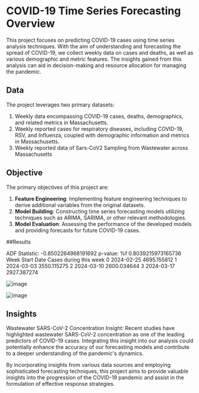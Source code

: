 # COVID-19 Time Series Forecasting Overview

This project focuses on predicting COVID-19 cases using time series analysis techniques. With the aim of understanding and forecasting the spread of COVID-19, we collect weekly data on cases and deaths, as well as various demographic and metric features. The insights gained from this analysis can aid in decision-making and resource allocation for managing the pandemic.

## Data

The project leverages two primary datasets:

1. Weekly data encompassing COVID-19 cases, deaths, demographics, and related metrics in Massachusetts.
2. Weekly reported cases for respiratory diseases, including COVID-19, RSV, and Influenza, coupled with demographic information and metrics in Massachusetts.
3. Weekly reported data of Sars-CoV2 Sampling from Wastewater across Massachusetts

## Objective

The primary objectives of this project are:

1. **Feature Engineering**: Implementing feature engineering techniques to derive additional variables from the original datasets.
2. **Model Building**: Constructing time series forecasting models utilizing techniques such as ARIMA, SARIMA, or other relevant methodologies.
3. **Model Evaluation**: Assessing the performance of the developed models and providing forecasts for future COVID-19 cases.

##Results


ADF Statistic:  -0.8502264968191692
p-value: %f 0.8039215973165736
  Week Start Date  Cases during this week
0      2024-02-25             4695.155812
1      2024-03-03             3550.115275
2      2024-03-10             2600.034644
3      2024-03-17             2927.387274

![image](https://github.com/OmkarS12/Time_Series_Forecasting_Covid19/assets/122317280/8ae49d68-22a7-45a7-b414-5c46b400a339)

![image](https://github.com/OmkarS12/Time_Series_Forecasting_Covid19/assets/122317280/b218215b-6950-42bb-aa80-85f5955b883c)

## Insights

Wastewater SARS-CoV-2 Concentration Insight: Recent studies have highlighted wastewater SARS-CoV-2 concentration as one of the leading predictors of COVID-19 cases. Integrating this insight into our analysis could potentially enhance the accuracy of our forecasting models and contribute to a deeper understanding of the pandemic's dynamics.

By incorporating insights from various data sources and employing sophisticated forecasting techniques, this project aims to provide valuable insights into the progression of the COVID-19 pandemic and assist in the formulation of effective response strategies.

